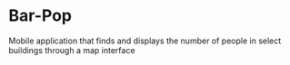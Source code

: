 # Bar-Pop
Mobile application that finds and displays the number of people in select buildings through a map interface
